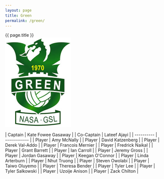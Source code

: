 ```yaml
---
layout: page
title: Green
permalink: /green/
---
```


<div class="card mt-3">
<div class="card-header text-center bg-green text-white">{{ page.title }}</div>
<div class="card-body mx-auto">
<div class="row">
<div class="col-md-4 mb-3 d-flex justify-content-center">
    <img src="/images/teams/green.jpg" class="img-fluid my-auto rounded"/>
</div>

<div class="col-md-8 d-flex justify-content-center" markdown=1>

| Captain | Kate Fowee Gasaway |
| Co-Captain | Lateef Ajayi |
| ---------- | ------------ |
| Player | Amy McNally  |
| Player | David Katzenberg |
| Player | Derek Val-Addo |
| Player | Francois Mernier  |
| Player | Fredrick Naikal |
| Player | Grant Barrett |
| Player | Ian Carroll |
| Player | Jeremy Gross |
| Player | Jordan Gasaway  |
| Player | Keegan O'Connor |
| Player | Linda Arterburn |
| Player | Nhut Truong |
| Player | Steven Owolabi  |
| Player | Taiwo Oluyemo  |
| Player | Theresa Bender  |
| Player | Tyler Lee |
| Player | Tyler Salkowski  |
| Player | Uzoije Anison  |
| Player | Zack Chilton |

</div>

</div>
</div>
</div>
